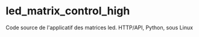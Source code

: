 # led_matrix_control_high
Code source de l'applicatif des matrices led. HTTP/API, Python, sous Linux

